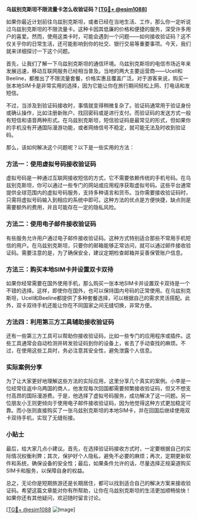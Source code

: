 **乌兹别克斯坦不限流量卡怎么收验证码？[[TG💪+ @esim1088](https://t.me/s/esim1088)]**

如果你最近计划前往乌兹别克斯坦，或者已经在当地生活、工作，那么你一定听说过乌兹别克斯坦的不限流量卡。这种卡因其低廉的价格和便捷的服务，深受许多用户的喜爱。然而，使用这类卡时，可能会遇到一个问题——如何接收验证码？这不仅关乎你的日常生活，还可能影响到你的社交、银行交易等重要事项。今天，我们就来详细探讨一下这个问题。

首先，让我们了解一下乌兹别克斯坦的通信环境。乌兹别克斯坦的电信市场近年来发展迅速，移动互联网服务已经相当普及。当地的两大主要运营商——Ucell和Beeline，都推出了不限流量套餐，价格实惠且覆盖广泛。对于游客来说，购买一张本地SIM卡是非常实用的选择，因为它能让你在旅行期间轻松上网、打电话和发短信。

不过，当涉及到验证码接收时，事情就变得稍微复杂了。验证码通常用于验证身份或确认操作，比如注册新账户、找回密码或是进行支付。而验证码的发送方式一般有短信和语音两种形式。在乌兹别克斯坦，短信验证码是最常见的形式，但如果你的手机没有开通国际漫游功能，或者网络信号不稳定，就可能无法及时收到验证码。

那么，该如何解决这个问题呢？以下是一些实用的方法：

### 方法一：使用虚拟号码接收验证码

虚拟号码是一种通过互联网接收短信的方式，它不需要依赖传统的手机号码。在乌兹别克斯坦，你可以通过一些专门的网站或应用程序获取虚拟号码。这些平台通常提供全球范围内的虚拟号码服务，支持多种语言和货币。当你需要接收验证码时，只需将虚拟号码输入到相应的系统中即可。这种方法的优点是方便快捷，缺点则是需要额外的费用，并且可能存在一定的隐私风险。

### 方法二：使用电子邮件接收验证码

有些服务允许用户通过电子邮件接收验证码。这种方式特别适合那些不常用手机短信的用户。在乌兹别克斯坦，只要你的邮箱能够正常访问，就可以通过邮件接收验证码。需要注意的是，为了确保安全，建议定期检查邮箱并妥善保管账户信息。

### 方法三：购买本地SIM卡并设置双卡双待

如果你经常需要在国外使用手机，那么购买一张本地SIM卡并设置双卡双待是一个不错的选择。这样，即使你在国外，也可以保持国内号码的正常使用。在乌兹别克斯坦，Ucell和Beeline都提供了多种套餐选择，可以根据自己的需求灵活搭配。此外，双卡双待手机还能让你在不同国家之间无缝切换，非常方便。

### 方法四：利用第三方工具辅助接收验证码

还有一些第三方工具可以帮助你接收验证码，比如一些专门的应用程序或插件。这些工具通常会自动检测并转发验证码到你的设备上，省去了手动查找的麻烦。不过，在使用这些工具时，务必注意其安全性，避免泄露个人信息。

### 实际案例分享

为了让大家更好地理解这些方法的实际应用，这里分享几个真实的案例。小李是一位经常往返中乌两国的商人，他发现每次回国都需要频繁接收验证码，但又不想支付高昂的国际漫游费。于是，他选择了虚拟号码服务，成功解决了这一问题。另一位朋友小王则更倾向于使用电子邮件接收验证码，因为他觉得这种方式更加稳定可靠。而小张则直接购买了一张乌兹别克斯坦的本地SIM卡，并在回国后继续使用双卡双待手机，实现了无缝衔接。

### 小贴士

最后，给大家几点小建议。首先，在选择验证码接收方式时，一定要根据自己的实际情况权衡利弊；其次，保护好个人隐私，避免不必要的麻烦；再次，定期更新软件和系统，确保设备的安全性；最后，如果条件允许的话，尽量选择正规渠道购买SIM卡和服务，以保障自身的权益。

总之，无论你是短期旅游还是长期居住，都可以找到适合自己的解决方案来接收验证码。希望这篇文章能对你有所帮助，让你在乌兹别克斯坦的生活更加顺畅愉快！如果你还有其他疑问，欢迎随时留言讨论。

[[TG💪+ @esim1088](https://t.me/s/esim1088) ![Image](https://i.postimg.cc/4NQfJmqS/Snipaste-2025-05-13-00-14-12.png)]